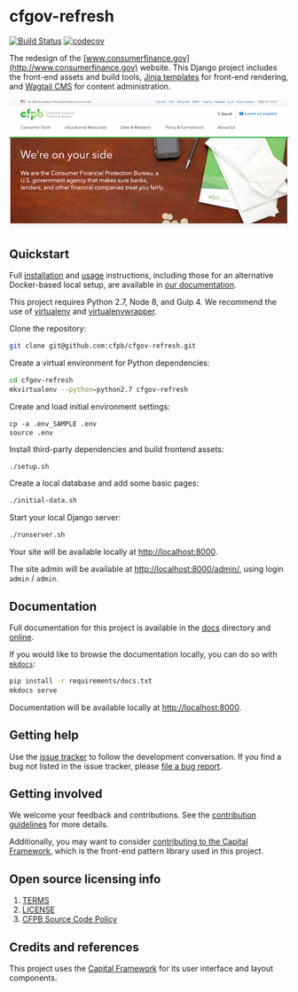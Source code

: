 # cfgov-refresh

[![Build Status](https://travis-ci.org/cfpb/cfgov-refresh.png?branch=master)](https://travis-ci.org/cfpb/cfgov-refresh?branch=master)
[![codecov](https://codecov.io/gh/cfpb/cfgov-refresh/branch/master/graph/badge.svg)](https://codecov.io/gh/cfpb/cfgov-refresh)

The redesign of the [www.consumerfinance.gov](http://www.consumerfinance.gov) website.
This Django project includes the front-end assets and build tools,
[Jinja templates](http://jinja.pocoo.org) for front-end rendering,
and [Wagtail CMS](https://wagtail.io) for content administration.

![Screenshot of cfgov-refresh](homepage.png)


## Quickstart

Full [installation](https://cfpb.github.io/cfgov-refresh/installation/)
and [usage](https://cfpb.github.io/cfgov-refresh/usage/) instructions,
including those for an alternative Docker-based local setup,
are available in [our documentation](https://cfpb.github.io/cfgov-refresh).

This project requires Python 2.7, Node 8, and Gulp 4. We recommend the use of [virtualenv](https://virtualenv.pypa.io/en/stable/) and [virtualenvwrapper](https://virtualenvwrapper.readthedocs.io/en/latest/).

Clone the repository:

```sh
git clone git@github.com:cfpb/cfgov-refresh.git
```

Create a virtual environment for Python dependencies:

```sh
cd cfgov-refresh
mkvirtualenv --python=python2.7 cfgov-refresh
```

Create and load initial environment settings:

```
cp -a .env_SAMPLE .env
source .env
```

Install third-party dependencies and build frontend assets:

```sh
./setup.sh
```

Create a local database and add some basic pages:

```sh
./initial-data.sh
```

Start your local Django server:

```sh
./runserver.sh
```

Your site will be available locally at <http://localhost:8000>.

The site admin will be available at <http://localhost:8000/admin/>, using login `admin` /
`admin`.


## Documentation

Full documentation for this project is available in the [docs](docs/) directory
and [online](https://cfpb.github.io/cfgov-refresh/).

If you would like to browse the documentation locally, you can do so
with [`mkdocs`](http://www.mkdocs.org/):

```sh
pip install -r requirements/docs.txt
mkdocs serve
```

Documentation will be available locally at [http://localhost:8000](http://localhost:8000).


## Getting help

Use the [issue tracker](https://github.com/cfpb/cfgov-refresh/issues) to follow the
development conversation.
If you find a bug not listed in the issue tracker,
please [file a bug report](https://github.com/cfpb/cfgov-refresh/issues/new).


## Getting involved

We welcome your feedback and contributions.
See the [contribution guidelines](CONTRIBUTING.md) for more details.

Additionally, you may want to consider
[contributing to the Capital Framework](https://cfpb.github.io/capital-framework/contributing/),
which is the front-end pattern library used in this project.


## Open source licensing info
1. [TERMS](TERMS.md)
2. [LICENSE](LICENSE)
3. [CFPB Source Code Policy](https://github.com/cfpb/source-code-policy/)


## Credits and references

This project uses the [Capital Framework](https://github.com/cfpb/capital-framework)
for its user interface and layout components.
